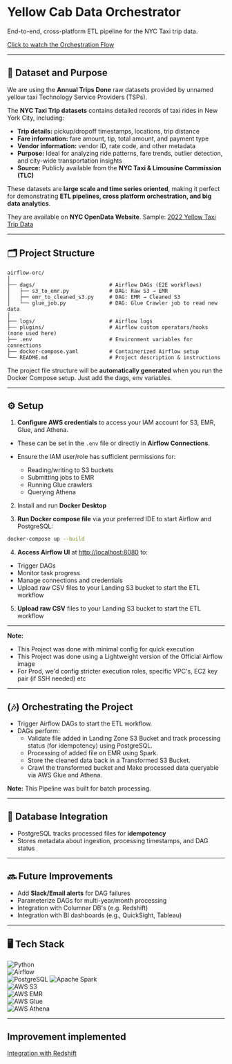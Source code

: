 # Yellow Cab Data Orchestrator

End-to-end, cross-platform ETL pipeline for the NYC Taxi trip data.

[Click to watch the Orchestration Flow](https://drive.google.com/file/d/1UU1n2W-04XUJgCoFnwu9zQH2Fp8T259i/view?usp=drive_link)

---

## 📝 Dataset and Purpose

We are using the **Annual Trips Done** raw datasets provided by unnamed yellow taxi Technology Service Providers (TSPs).

The **NYC Taxi Trip datasets** contains detailed records of taxi rides in New York City, including:  

- **Trip details:** pickup/dropoff timestamps, locations, trip distance  
- **Fare information:** fare amount, tip, total amount, and payment type  
- **Vendor information:** vendor ID, rate code, and other metadata  
- **Purpose:** Ideal for analyzing ride patterns, fare trends, outlier detection, and city-wide transportation insights  
- **Source:** Publicly available from the **NYC Taxi & Limousine Commission (TLC)** 

These datasets are **large scale and time series oriented**, making it perfect for demonstrating **ETL pipelines, cross platform orchestration, and big data analytics**.

They are available on **NYC OpenData Website**. Sample: [2022 Yellow Taxi Trip Data](https://data.cityofnewyork.us/Transportation/2022-Yellow-Taxi-Trip-Data/qp3b-zxtp/about_data)

---

## 🗂️ Project Structure

```
airflow-orc/
│
├── dags/                        # Airflow DAGs (E2E workflows)
│   ├── s3_to_emr.py             # DAG: Raw S3 → EMR
│   ├── emr_to_cleaned_s3.py     # DAG: EMR → Cleaned S3
│   └── glue_job.py              # DAG: Glue Crawler job to read new data
│
├── logs/                        # Airflow logs
├── plugins/                     # Airflow custom operators/hooks (none used here)
├── .env                         # Environment variables for connections
├── docker-compose.yaml          # Containerized Airflow setup
└── README.md                    # Project description & instructions

```

The project file structure will be **automatically generated** when you run the Docker Compose setup. Just add the dags, env variables.

---

## ⚙️ Setup

1. **Configure AWS credentials** to access your IAM account for S3, EMR, Glue, and Athena.  
- These can be set in the `.env` file or directly in **Airflow Connections**.  
- Ensure the IAM user/role has sufficient permissions for:

   - Reading/writing to S3 buckets  
   - Submitting jobs to EMR  
   - Running Glue crawlers  
   - Querying Athena

2. Install and run **Docker Desktop**

3. **Run Docker compose file** via your preferred IDE to start Airflow and PostgreSQL:

```bash
docker-compose up --build
```

4. **Access Airflow UI** at [http://localhost:8080](http://localhost:8080) to:

- Trigger DAGs
- Monitor task progress
- Manage connections and credentials
- Upload raw CSV files to your Landing S3 bucket to start the ETL workflow

5. **Upload raw CSV** files to your Landing S3 bucket to start the ETL workflow
   
---

**Note:** 
- This Project was done with minimal config for quick execution
- This Project was done using a Lightweight version of the Official Airflow image 
- For Prod, we'd config stricter execution roles, specific VPC's, EC2 key pair (if SSH needed) etc

---

## (🎶) Orchestrating the Project

- Trigger Airflow DAGs to start the ETL workflow.  
- DAGs perform: 
   - Validate file added in Landing Zone S3 Bucket and track processing status (for idempotency) using PostgreSQL.  
   - Processing of added file on EMR using Spark.
   - Store the cleaned data back in a Transformed S3 Bucket.
   - Crawl the transformed bucket and Make processed data queryable via AWS Glue and Athena.   

**Note:** This Pipeline was built for batch processing.

---

## 📕 Database Integration

- PostgreSQL tracks processed files for **idempotency**  
- Stores metadata about ingestion, processing timestamps, and DAG status

---

## 🔜 Future Improvements
 
- Add **Slack/Email alerts** for DAG failures  
- Parameterize DAGs for multi-year/month processing
- Integration with Columnar DB's (e.g. Redshift)
- Integration with BI dashboards (e.g., QuickSight, Tableau)

---

## 🖥️ Tech Stack

![Python](https://img.shields.io/badge/Python-3.11-blue?logo=python&logoColor=white)  
![Airflow](https://img.shields.io/badge/Apache%20Airflow-2.9-blue?logo=apache-airflow&logoColor=white)  
![PostgreSQL](https://img.shields.io/badge/PostgreSQL-13-blue?logo=postgresql&logoColor=white) 
![Apache Spark](https://img.shields.io/badge/Apache%20Spark-3.5-orange?logo=apache-spark&logoColor=white)  
![AWS S3](https://img.shields.io/badge/AWS%20S3-green?logo=amazon-aws&logoColor=white)  
![AWS EMR](https://img.shields.io/badge/AWS%20EMR-green?logo=amazon-aws&logoColor=white)  
![AWS Glue](https://img.shields.io/badge/AWS%20Glue-green?logo=amazon-aws&logoColor=white)  
![AWS Athena](https://img.shields.io/badge/Athena-green?logo=amazon-aws&logoColor=white)  

---

## Improvement implemented

[Integration with Redshift](https://github.com/adiman1/yellowcab-data-orchestrator/blob/1a251fb26013350979ca6b75bcfe34b6295fd94d/media/redshift_integration.png)



